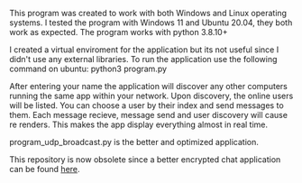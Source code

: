 This program was created to work with both Windows and Linux operating systems.
I tested the program with Windows 11 and Ubuntu 20.04, they both work as expected.
The program works with python 3.8.10+

I created a virtual enviroment for the application but its not useful since I didn't use any external libraries.
To run the application use the following command on ubuntu: 
python3 program.py

After entering your name the application will discover any other computers running the same app within your network.
Upon discovery, the online users will be listed. You can choose a user by their index and send messages to them.
Each message recieve, message send and user discovery will cause re renders. This makes the app display everything almost in real time.

program_udp_broadcast.py is the better and optimized application.

This repository is now obsolete since a better encrypted chat application can be found [here](https://github.com/deniz6221/Secure-Socket-Chat).
